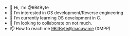 - 👋 Hi, I’m @9BitByte
- 👀 I’m interested in OS development/Reverse engineering.
- 🌱 I’m currently learning OS development in C.
- 💞️ I’m looking to collaborate on not much.
- 📫 How to reach me 9BitByte@macaw.me (XMPP)
